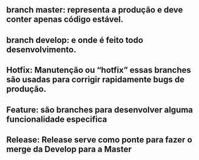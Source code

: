 ## branch master:  representa a produção  e deve conter apenas código estável.

## branch develop: e onde é feito todo desenvolvimento.

## Hotfix: Manutenção ou “hotfix” essas branches são usadas para corrigir rapidamente bugs de produção. 

## Feature: são branches para desenvolver alguma funcionalidade especifica

## Release:  Release serve como ponte para fazer o merge da Develop para a Master